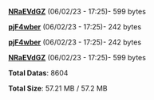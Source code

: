 [**NRaEVdGZ**](/data/NRaEVdGZ.txt) (06/02/23 - 17:25)- 599 bytes

[**pjF4wber**](/data/pjF4wber.txt) (06/02/23 - 17:25)- 242 bytes

[**pjF4wber**](/data/pjF4wber.txt) (06/02/23 - 17:25)- 242 bytes

[**NRaEVdGZ**](/data/NRaEVdGZ.txt) (06/02/23 - 17:25)- 599 bytes

**Total Datas**: 8604

**Total Size**: 57.21 MB / 57.2 MB